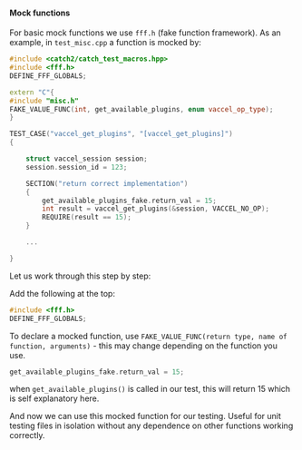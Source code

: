 #### Mock functions

For basic mock functions we use ```fff.h``` (fake function framework).
As an example, in ```test_misc.cpp``` a function is mocked by:


```cpp
#include <catch2/catch_test_macros.hpp>
#include <fff.h>
DEFINE_FFF_GLOBALS;

extern "C"{
#include "misc.h"
FAKE_VALUE_FUNC(int, get_available_plugins, enum vaccel_op_type);
}

TEST_CASE("vaccel_get_plugins", "[vaccel_get_plugins]")
{

    struct vaccel_session session;
    session.session_id = 123;

    SECTION("return correct implementation")
    {
        get_available_plugins_fake.return_val = 15;
        int result = vaccel_get_plugins(&session, VACCEL_NO_OP);
        REQUIRE(result == 15);
    }

    ...

}
```


Let us work through this step by step:



Add the following at the top: 
```cpp
#include <fff.h>
DEFINE_FFF_GLOBALS;
```
To declare a mocked function, use ```FAKE_VALUE_FUNC(return type, name of function, arguments)``` - this may change depending on the function you use.

```cpp
get_available_plugins_fake.return_val = 15;
```
when ```get_available_plugins()``` is called in our test, this will return 15 which is self explanatory here.

And now we can use this mocked function for our testing. Useful for unit testing files in isolation without any dependence on other functions working correctly.